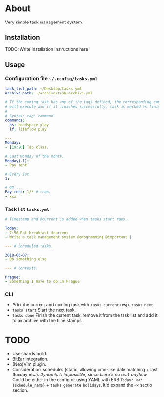 # About

Very simple task management system.

## Installation

TODO: Write installation instructions here

## Usage

### Configuration file `~/.config/tasks.yml`

```yaml
task_list_path: ~/Desktop/tasks.yml
archive_path: ~/archive/task-archive.yml

# If the coming task has any of the tags defined, the corresponding command
# will execute and if it finishes successfully, task is marked as finished. 
#
# Syntax: tag: command.
commands:
  hs: headspace play
  lf: lifeflow play

---
Monday:
- [19:20] Tap class.

# Last Monday of the month.
Monday(-1):
- Pay rent

# Every 1st.
1:

# OR ...
Pay rent: 1/* # cron.
- xxx
```

### Task list `tasks.yml`

```yaml
# Timestamp and @current is added when tasks start runs.

Today:
- 7:50 Eat breakfast @current
- Write a task management system @programming @important |

--- # Scheduled tasks.

2018-06-07:
- Do something else

--- # Contexts.

Prague:
- Something I have to do in Prague
```

### CLI

- Print the current and coming task with `tasks current` resp. `tasks next`.
- `tasks start` Start the next task.
- `tasks done` Finish the current task, remove it from the task list and add it to an archive with the time stamps.

# TODO

- Use shards build.
- BitBar integration.
- (Neo)Vim plugin.
- Consideration: schedules (static, allowing cron-like date matching + last Sunday etc.). _Dynamic is impossible, since there's no `eval` anyhow._ Could be either in the config or using YAML with ERB `Today: <<*{schedule_name}` + `tasks generate holidays`. It'd expand the `<<` sectio section.
